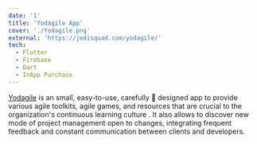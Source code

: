 ```yaml
---
date: '1'
title: 'Yodagile App'
cover: './Yodagile.png'
external: 'https://jedisquad.com/yodagile/'
tech:
  - Flutter
  - Firebase
  - Dart
  - InApp Purchase
---
```


[Yodagile](https://jedisquad.com/yodagile/) is an small, easy-to-use, carefully 🎯 designed app to provide various agile toolkits, agile games, and resources that are crucial to the organization's continuous learning culture . It also allows to discover new mode of project management open to changes, integrating frequent feedback and constant communication between clients and developers.
